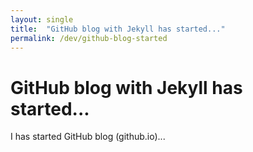 ```yaml
---
layout: single
title:  "GitHub blog with Jekyll has started..."
permalink: /dev/github-blog-started
---
```


# GitHub blog with Jekyll has started...

I has started GitHub blog (github.io)...


